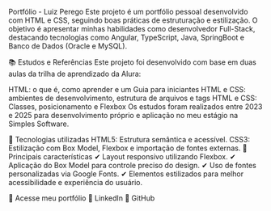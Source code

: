 Portfólio - Luiz Perego
Este projeto é um portfólio pessoal desenvolvido com HTML e CSS, seguindo boas práticas de estruturação e estilização. O objetivo é apresentar minhas habilidades como desenvolvedor Full-Stack, destacando tecnologias como Angular, TypeScript, Java, SpringBoot e Banco de Dados (Oracle e MySQL).

📚 Estudos e Referências
Este projeto foi desenvolvido com base em duas aulas da trilha de aprendizado da Alura:

HTML: o que é, como aprender e um Guia para iniciantes
HTML e CSS: ambientes de desenvolvimento, estrutura de arquivos e tags
HTML e CSS: Classes, posicionamento e Flexbox
Os estudos foram realizados entre 2023 e 2025 para desenvolvimento próprio e aplicação no meu estágio na Simples Software.

📌 Tecnologias utilizadas
HTML5: Estrutura semântica e acessível.
CSS3: Estilização com Box Model, Flexbox e importação de fontes externas.
🎨 Principais características
✔ Layout responsivo utilizando Flexbox.
✔ Aplicação do Box Model para controle preciso do design.
✔ Uso de fontes personalizadas via Google Fonts.
✔ Elementos estilizados para melhor acessibilidade e experiência do usuário.

🔗 Acesse meu portfólio
📌 LinkedIn
📌 GitHub
